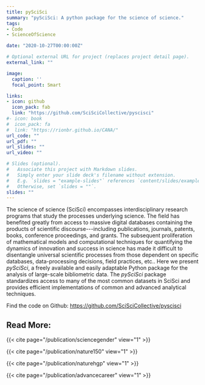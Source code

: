 ```yaml
---
title: pySciSci
summary: "pySciSci: A python package for the science of science."
tags:
- Code
- ScienceOfScience

date: "2020-10-27T00:00:00Z"

# Optional external URL for project (replaces project detail page).
external_link: ""

image:
  caption: ''
  focal_point: Smart

links:
- icon: github
  icon_pack: fab
  link: "https://github.com/SciSciCollective/pyscisci"
#- icon: book
#  icon_pack: fa
#  link: "https://rionbr.github.io/CANA/"
url_code: ""
url_pdf: ""
url_slides: ""
url_video: ""

# Slides (optional).
#   Associate this project with Markdown slides.
#   Simply enter your slide deck's filename without extension.
#   E.g. `slides = "example-slides"` references `content/slides/example-slides.md`.
#   Otherwise, set `slides = ""`.
slides: ""
---
```


The science of science (SciSci) encompasses interdisciplinary research programs that study the processes underlying science. The field has benefited greatly from access to massive digital databases containing the products of scientific discourse---including publications, journals, patents, books, conference proceedings, and grants. The subsequent proliferation of mathematical models and computational techniques for quantifying the dynamics of innovation and success in science has made it difficult to disentangle universal scientific processes from those dependent on specific databases, data-processing decisions, field practices, etc.. Here we present *pySciSci*, a freely available and easily adaptable Python package for the analysis of large-scale bibliometric data.  The *pySciSci* package standardizes access to many of the most common datasets in SciSci and provides efficient implementations of common and advanced analytical techniques.

Find the code on Github: https://github.com/SciSciCollective/pyscisci

Read More:
---------------
{{< cite page="/publication/sciencegender" view="1" >}}

{{< cite page="/publication/nature150" view="1" >}}

{{< cite page="/publication/naturehgp" view="1" >}}

{{< cite page="/publication/advancecareer" view="1" >}}